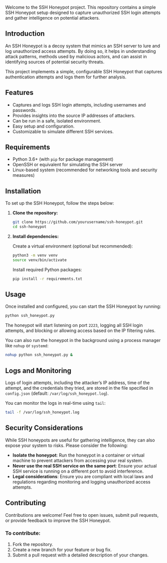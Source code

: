 Welcome to the SSH Honeypot project. This repository contains a simple SSH Honeypot setup designed to capture unauthorized SSH login attempts and gather intelligence on potential attackers.

## Introduction

An SSH Honeypot is a decoy system that mimics an SSH server to lure and log unauthorized access attempts. By doing so, it helps in understanding attack patterns, methods used by malicious actors, and can assist in identifying sources of potential security threats.

This project implements a simple, configurable SSH Honeypot that captures authentication attempts and logs them for further analysis.

## Features

- Captures and logs SSH login attempts, including usernames and passwords.
- Provides insights into the source IP addresses of attackers.
- Can be run in a safe, isolated environment.
- Easy setup and configuration.
- Customizable to simulate different SSH services.

## Requirements

- Python 3.6+ (with `pip` for package management)
- OpenSSH or equivalent for simulating the SSH server
- Linux-based system (recommended for networking tools and security measures)

## Installation

To set up the SSH Honeypot, follow the steps below:

1. **Clone the repository:**

    ```bash
    git clone https://github.com/yourusername/ssh-honeypot.git
    cd ssh-honeypot
    ```

2. **Install dependencies:**

    Create a virtual environment (optional but recommended):
    
    ```bash
    python3 -m venv venv
    source venv/bin/activate
    ```

    Install required Python packages:

    ```bash
    pip install -r requirements.txt
    ```

## Usage

Once installed and configured, you can start the SSH Honeypot by running:

```bash
python ssh_honeypot.py
```

The honeypot will start listening on port `2223`, logging all SSH login attempts, and blocking or allowing access based on the IP filtering rules.

You can also run the honeypot in the background using a process manager like `nohup` or `systemd`:

```bash
nohup python ssh_honeypot.py &
```

## Logs and Monitoring

Logs of login attempts, including the attacker’s IP address, time of the attempt, and the credentials they tried, are stored in the file specified in `config.json` (default: `/var/log/ssh_honeypot.log`).

You can monitor the logs in real-time using `tail`:

```bash
tail -f /var/log/ssh_honeypot.log
```

## Security Considerations

While SSH honeypots are useful for gathering intelligence, they can also expose your system to risks. Please consider the following:

- **Isolate the honeypot**: Run the honeypot in a container or virtual machine to prevent attackers from accessing your real system.
- **Never use the real SSH service on the same port**: Ensure your actual SSH service is running on a different port to avoid interference.
- **Legal considerations**: Ensure you are compliant with local laws and regulations regarding monitoring and logging unauthorized access attempts.

## Contributing

Contributions are welcome! Feel free to open issues, submit pull requests, or provide feedback to improve the SSH Honeypot.

### To contribute:

1. Fork the repository.
2. Create a new branch for your feature or bug fix.
3. Submit a pull request with a detailed description of your changes.
